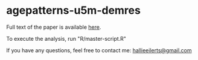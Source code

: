 # agepatterns-u5m-demres

Full text of the paper is available [here](https://www.demographic-research.org/volumes/vol44/18/).

To execute the analysis, run "R/master-script.R" 

If you have any questions, feel free to contact me: [hallieeilerts@gmail.com](mailto:hallieeilerts@gmail.com)